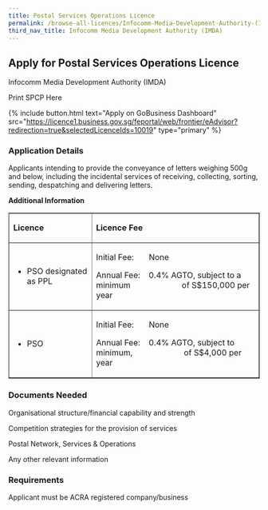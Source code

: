 ```yaml
---
title: Postal Services Operations Licence
permalink: /browse-all-licences/Infocomm-Media-Development-Authority-(IMDA)/Postal-Services-Operations-Licence
third_nav_title: Infocomm Media Development Authority (IMDA)
---
```


## Apply for Postal Services Operations Licence

Infocomm Media Development Authority (IMDA)

Print SPCP Here


{% include button.html text="Apply on GoBusiness Dashboard" src="https://licence1.business.gov.sg/feportal/web/frontier/eAdvisor?redirection=true&selectedLicenceIds=10019" type="primary" %}

### Application Details

<p>Applicants intending to provide the conveyance of letters weighing 500g and below, including the incidental services of receiving, collecting, sorting, sending, despatching and delivering letters.</p>

**Additional Information**

<table border="1" cellspacing="0" cellpadding="0">
<tbody>
<tr>
<td>
<p><strong>Licence</strong></p>
</td>
<td>
<p><strong>Licence Fee</strong></p>
</td>
</tr>
<tr>
<td>
<ul>
<li>PSO designated as PPL</li>
</ul>
</td>
<td>
<p>Initial Fee:&nbsp;&nbsp;&nbsp;&nbsp;&nbsp;&nbsp; None</p>
<p>Annual Fee: &nbsp;&nbsp; 0.4% AGTO, subject to a minimum &nbsp;&nbsp;&nbsp;&nbsp;&nbsp;&nbsp;&nbsp;&nbsp;&nbsp;&nbsp;&nbsp;&nbsp;&nbsp;&nbsp;&nbsp;&nbsp;&nbsp;&nbsp;&nbsp;&nbsp;&nbsp;&nbsp; of S$150,000 per year</p>
</td>
</tr>
<tr>
<td>
<ul>
<li>PSO</li>
</ul>
</td>
<td>
<p>Initial Fee: &nbsp;&nbsp;&nbsp;&nbsp;&nbsp; None</p>
<p>Annual Fee:&nbsp;&nbsp;&nbsp; 0.4% AGTO, subject to minimum, &nbsp;&nbsp;&nbsp;&nbsp;&nbsp;&nbsp;&nbsp;&nbsp;&nbsp;&nbsp;&nbsp;&nbsp;&nbsp;&nbsp;&nbsp;&nbsp;&nbsp;&nbsp;&nbsp;&nbsp;&nbsp;&nbsp; of S$4,000 per year</p>
</td>
</tr>
</tbody>
</table>

### Documents Needed

Organisational structure/financial capability and strength

Competition strategies for the provision of services

Postal Network, Services & Operations

Any other relevant information

### Requirements

Applicant must be ACRA registered company/business

